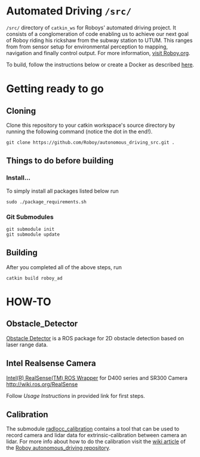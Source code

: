# Automated Driving `/src/`
`/src/` directory of `catkin_ws` for Roboys' automated driving project. It consists of a conglomeration of code enabling us to achieve our next goal of Roboy riding his rickshaw from the subway station to UTUM. This ranges from from sensor setup for environmental perception to mapping, navigation and finally control output. For more information, [visit Roboy.org](https://roboy.org).

To build, follow the instructions below or create a Docker as described [here](https://github.com/Roboy/autonomous_driving/tree/devel/dockers).

# Getting ready to go

## Cloning
Clone this repository to your catkin workspace's source directory by running the following command (notice the dot in the end!).
```
git clone https://github.com/Roboy/autonomous_driving_src.git .
```

## Things to do before building

### Install...

To simply install all packages listed below run
```
sudo ./package_requirements.sh
```

### Git Submodules
```
git submodule init
git submodule update
```

## Building
After you completed all of the above steps, run
```
catkin build roboy_ad
```

# HOW-TO

## Obstacle_Detector
[Obstacle Detector](https://github.com/tysik/obstacle_detector) is a ROS package for 2D obstacle detection based on laser range data.

## Intel Realsense Camera
[Intel(R) RealSense(TM) ROS Wrapper](https://github.com/intel-ros/realsense) for D400 series and SR300 Camera http://wiki.ros.org/RealSense

Follow *Usage Instructions* in provided link for first steps.

## Calibration
The submodule [radlocc_calibration](https://github.com/bernardomig/radlocc_calibration) contains a tool that can be used to record camera and lidar data for extrinsic-calibration between camera an lidar. For more info about how to do the calibration visit the [wiki article](https://github.com/Roboy/autonomous_driving/wiki/Calibration:-Extrinsic-calibration-between-camera-and-lidar) of the [Roboy autonomous_driving repository](https://github.com/Roboy/autonomous_driving).

